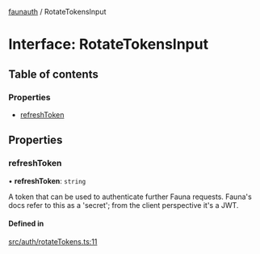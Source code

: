 [faunauth](../index.md) / RotateTokensInput

# Interface: RotateTokensInput

## Table of contents

### Properties

- [refreshToken](RotateTokensInput.md#refreshtoken)

## Properties

### refreshToken

• **refreshToken**: `string`

A token that can be used to authenticate further Fauna requests. Fauna's docs refer to this
as a 'secret'; from the client perspective it's a JWT.

#### Defined in

[src/auth/rotateTokens.ts:11](https://github.com/alexnitta/faunauth/blob/70b5ca8/src/auth/rotateTokens.ts#L11)
